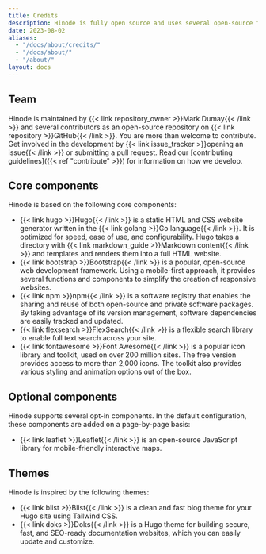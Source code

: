 ```yaml
---
title: Credits
description: Hinode is fully open source and uses several open-source frameworks and libraries.
date: 2023-08-02
aliases:
  - "/docs/about/credits/"
  - "/docs/about/"
  - "/about/"
layout: docs
---
```


## Team

Hinode is maintained by {{< link repository_owner >}}Mark Dumay{{< /link >}} and several contributors as an open-source repository on {{< link repository >}}GitHub{{< /link >}}. You are more than welcome to contribute. Get involved in the development by {{< link issue_tracker >}}opening an issue{{< /link >}} or submitting a pull request. Read our [contributing guidelines]({{< ref "contribute" >}}) for information on how we develop.

## Core components

Hinode is based on the following core components:

- {{< link hugo >}}Hugo{{< /link >}} is a static HTML and CSS website generator written in the {{< link golang >}}Go language{{< /link >}}. It is optimized for speed, ease of use, and configurability. Hugo takes a directory with {{< link markdown_guide >}}Markdown content{{< /link >}} and templates and renders them into a full HTML website.
- {{< link bootstrap >}}Bootstrap{{< /link >}} is a popular, open-source web development framework. Using a mobile-first approach, it provides several functions and components to simplify the creation of responsive websites.
- {{< link npm >}}npm{{< /link >}} is a software registry that enables the sharing and reuse of both open-source and private software packages. By taking advantage of its version management, software dependencies are easily tracked and updated.
- {{< link flexsearch >}}FlexSearch{{< /link >}} is a flexible search library to enable full text search across your site.
- {{< link fontawesome >}}Font Awesome{{< /link >}} is a popular icon library and toolkit, used on over 200 million sites. The free version provides access to more than 2,000 icons. The toolkit also provides various styling and animation options out of the box.

## Optional components

Hinode supports several opt-in components. In the default configuration, these components are added on a page-by-page basis:

- {{< link leaflet >}}Leaflet{{< /link >}} is an open-source JavaScript library for mobile-friendly interactive maps.

## Themes

Hinode is inspired by the following themes:

- {{< link blist >}}Blist{{< /link >}} is a clean and fast blog theme for your Hugo site using Tailwind CSS.
- {{< link doks >}}Doks{{< /link >}} is a Hugo theme for building secure, fast, and SEO-ready documentation websites, which you can easily update and customize.

